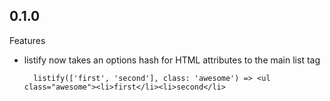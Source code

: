## 0.1.0

Features

 - listify now takes an options hash for HTML attributes to the main list tag

         listify(['first', 'second'], class: 'awesome') => <ul class="awesome"><li>first</li><li>second</li>